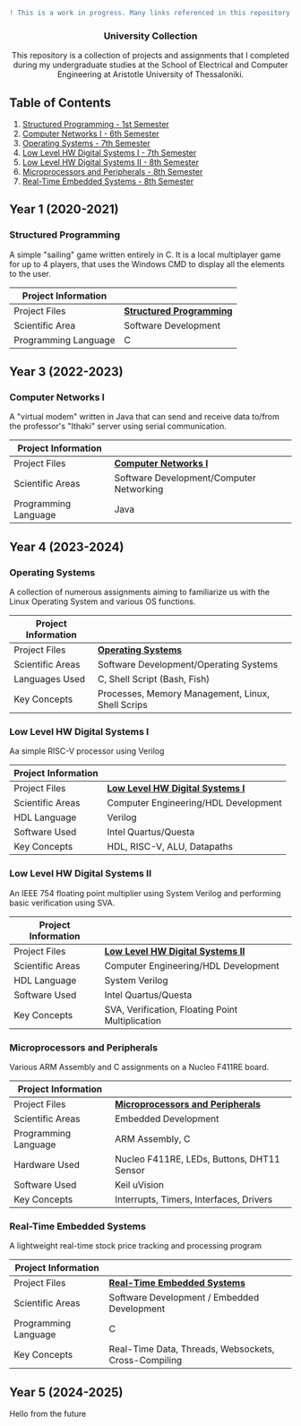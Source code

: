 ```diff
! This is a work in progress. Many links referenced in this repository might not yet exist, or they may be incomplete. !
```

<div align="center">
<h3 align="center">University Collection</h3>
</div>
<div align="center">
This repository is a collection of projects and assignments that I completed during my undergraduate studies at the School of Electrical and Computer Engineering at Aristotle University of Thessaloniki. 
</div>

## Table of Contents
1. [Structured Programming - 1st Semester](#structured-programming)
2. [Computer Networks I - 6th Semester](#computer-networks-i)
3. [Operating Systems - 7th Semester](#operating-systems)
4. [Low Level HW Digital Systems I - 7th Semester](#low-level-hw-digital-systems-i)
5. [Low Level HW Digital Systems II - 8th Semester](#low-level-hw-digital-systems-ii)
6. [Microprocessors and Peripherals - 8th Semester](#microprocessors-and-peripherals)
7. [Real-Time Embedded Systems - 8th Semester](#real-time-embedded-systems)

## Year 1 (2020-2021)

### Structured Programming

A simple "sailing" game written entirely in C. It is a local multiplayer game for up to 4 players, that uses the Windows CMD to display all the elements to the user.

|   Project Information    |                                                                                  |
|--------------------------|----------------------------------------------------------------------------------|
| Project Files            | [**Structured Programming**](./Structured_Programming/) |
| Scientific Area          | Software Development                                                             |
| Programming Language     | C                                                                                |

## Year 3 (2022-2023)

### Computer Networks I

A "virtual modem" written in Java that can send and receive data to/from the professor's "Ithaki" server using serial communication.

|   Project Information    |                                                                                      |
|--------------------------|--------------------------------------------------------------------------------------|
| Project Files            | [**Computer Networks I**](./Computer_Networks_1/)     |
| Scientific Areas         | Software Development/Computer Networking                                             |
| Programming Language     | Java                                                                                 |

## Year 4 (2023-2024)

### Operating Systems

A collection of numerous assignments aiming to familiarize us with the Linux Operating System and various OS functions.

|   Project Information    |                                                                                      |
|--------------------------|--------------------------------------------------------------------------------------|
| Project Files            | [**Operating Systems**](./Operating_Systems/)     |
| Scientific Areas         | Software Development/Operating Systems                                               |
| Languages Used           | C, Shell Script (Bash, Fish)                                                         |
| Key Concepts             | Processes, Memory Management, Linux, Shell Scrips                                    |

### Low Level HW Digital Systems I

Aa simple RISC-V processor using Verilog

|   Project Information    |                                                                                      |
|--------------------------|--------------------------------------------------------------------------------------|
| Project Files            | [**Low Level HW Digital Systems I**](./Low_Level_HW_1/)     |
| Scientific Areas         | Computer Engineering/HDL Development                                                 |
| HDL Language             | Verilog                                                                              |
| Software Used            | Intel Quartus/Questa                                                                 |
| Key Concepts             | HDL, RISC-V, ALU, Datapaths                                                          |

### Low Level HW Digital Systems II

An IEEE 754 floating point multiplier using System Verilog and performing basic verification using SVA.

|   Project Information    |                                                                                      |
|--------------------------|--------------------------------------------------------------------------------------|
| Project Files            | [**Low Level HW Digital Systems II**](./Low_Level_HW_2/)     |
| Scientific Areas         | Computer Engineering/HDL Development                                                 |
| HDL Language             | System Verilog                                                                       |
| Software Used            | Intel Quartus/Questa                                                                 |
| Key Concepts             | SVA, Verification, Floating Point Multiplication                                     |

### Microprocessors and Peripherals

Various ARM Assembly and C assignments on a Nucleo F411RE board.  

|   Project Information    |                                                                                      |
|--------------------------|--------------------------------------------------------------------------------------|
| Project Files            | [**Microprocessors and Peripherals**](./Microprocessors_And_Peripherals/)     |
| Scientific Areas         | Embedded Development                                                                 |
| Programming Language     | ARM Assembly, C                                                                      |
| Hardware Used            | Nucleo F411RE, LEDs, Buttons, DHT11 Sensor                                           |
| Software Used            | Keil uVision                                                                         |
| Key Concepts             | Interrupts, Timers, Interfaces, Drivers                                              |

### Real-Time Embedded Systems

A lightweight real-time stock price tracking and processing program

|   Project Information    |                                                                                      |
|--------------------------|--------------------------------------------------------------------------------------|
| Project Files            | [**Real-Time Embedded Systems**](./RealTime_Embedded_Systems/)     |
| Scientific Areas         | Software Development / Embedded Development                                          |
| Programming Language     | C                                                                                    |
| Key Concepts             | Real-Time Data, Threads, Websockets, Cross-Compiling                                 |


## Year 5 (2024-2025)

Hello from the future

